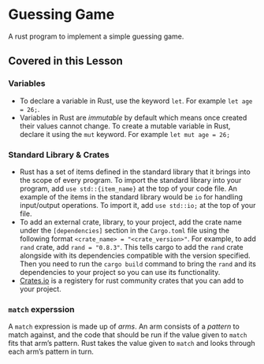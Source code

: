 # Guessing Game

A rust program to implement a simple guessing game.

## Covered in this Lesson

### Variables

- To declare a variable in Rust, use the keyword `let`. For example `let age = 26;`.
- Variables in Rust are _immutable_ by default which means once created their values cannot change. To create a mutable
  variable in Rust, declare it using the `mut` keyword. For example `let mut age = 26;`

### Standard Library & Crates

- Rust has a set of items defined in the standard library that it brings into the scope of every program. To import
  the standard library into your program, add `use std::{item_name}` at the top of your code file. An example of the
  items in the standard library would be `io` for handling input/output operations. To import it, add `use std::io;` at
  the top of your file.
- To add an external crate, library, to your project, add the crate name under the `[dependencies]` section in the
  `Cargo.toml` file using the following format `<crate_name> = "<crate_version>"`. For example, to add `rand` crate,
  add `rand = "0.8.3"`. This tells cargo to add the `rand` crate alongside with its dependencies compatible with
  the version specified. Then you need to run the `cargo build` command to bring the `rand` and its dependencies to
  your project so you can use its functionality.
- [Crates.io](https://crates.io) is a registery for rust community crates that you can add to your project.

### `match` experssion

A `match` expression is made up of _arms_. An arm consists of a _pattern_ to match against, and the code that should be
run if the value given to `match` fits that arm’s pattern. Rust takes the value given to `match` and looks through each
arm’s pattern in turn.

